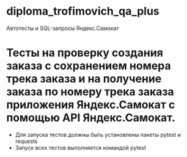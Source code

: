 # diploma_trofimovich_qa_plus
Автотесты и SQL-запросы Яндекс.Самокат
# Тесты на проверку создания заказа с сохранением номера трека заказа и на получение заказа по номеру трека заказа приложения Яндекс.Самокат с помощью API Яндекс.Самокат.
- Для запуска тестов должны быть установлены пакеты pytest и requests
- Запуск всех тестов выполняется командой pytest